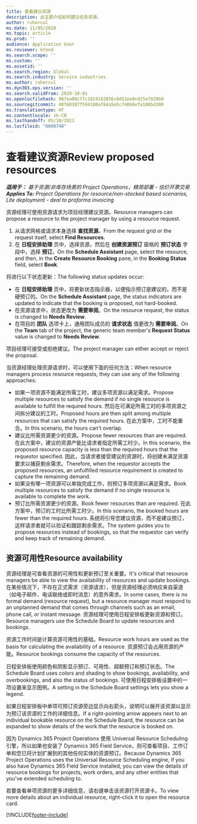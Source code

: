 ```yaml
---
title: 查看建议资源
description: 此主题介绍如何建议任务资源。
author: ruhercul
ms.date: 11/05/2020
ms.topic: article
ms.prod: ''
audience: Application User
ms.reviewer: kfend
ms.search.scope: ''
ms.custom: ''
ms.assetid: ''
ms.search.region: Global
ms.search.industry: Service industries
ms.author: ruhercul
ms.dyn365.ops.version: ''
ms.search.validFrom: 2020-10-01
ms.openlocfilehash: 987ea08c77c1824182856c0d52ee0cd15e7029b9
ms.sourcegitcommit: 40f68387f594180af64a5e5c748b6efa188bd300
ms.translationtype: HT
ms.contentlocale: zh-CN
ms.lasthandoff: 05/10/2021
ms.locfileid: "6000740"
---
```

# <a name="review-proposed-resources"></a><span data-ttu-id="48ad0-103">查看建议资源</span><span class="sxs-lookup"><span data-stu-id="48ad0-103">Review proposed resources</span></span>

<span data-ttu-id="48ad0-104">_**适用于：** 基于资源/非库存场景的 Project Operations，精简部署 - 估价开票交易_</span><span class="sxs-lookup"><span data-stu-id="48ad0-104">_**Applies To:** Project Operations for resource/non-stocked based scenarios, Lite deployment - deal to proforma invoicing_</span></span>

<span data-ttu-id="48ad0-105">资源经理可使用资源请求为项目经理建议资源。</span><span class="sxs-lookup"><span data-stu-id="48ad0-105">Resource managers can propose a resource to the project manager by using a resource request.</span></span>

1. <span data-ttu-id="48ad0-106">从请求网格或请求本身选择 **查找资源**。</span><span class="sxs-lookup"><span data-stu-id="48ad0-106">From the request grid or the request itself, select **Find Resources**.</span></span>
2. <span data-ttu-id="48ad0-107">在 **日程安排助理** 页中，选择资源，然后在 **创建资源预订** 窗格的 **预订状态** 字段中，选择 **预订**。</span><span class="sxs-lookup"><span data-stu-id="48ad0-107">On the **Schedule Assistant** page, select the resource, and then, in the **Create Resource Booking** pane, in the **Booking Status** field, select **Book**.</span></span>

<span data-ttu-id="48ad0-108">将进行以下状态更新：</span><span class="sxs-lookup"><span data-stu-id="48ad0-108">The following status updates occur:</span></span>

- <span data-ttu-id="48ad0-109">在 **日程安排助理** 页中，将更新状态指示器，以便指示预订是建议的，而不是硬预订的。</span><span class="sxs-lookup"><span data-stu-id="48ad0-109">On the **Schedule Assistant** page, the status indicators are updated to indicate that the booking is proposed, not hard-booked.</span></span>
- <span data-ttu-id="48ad0-110">在资源请求中，状态更改为 **需要审阅**。</span><span class="sxs-lookup"><span data-stu-id="48ad0-110">On the resource request, the status is changed to **Needs Review**.</span></span>
- <span data-ttu-id="48ad0-111">在项目的 **团队** 选项卡上，通用团队成员的 **请求状态** 值更改为 **需要审阅**。</span><span class="sxs-lookup"><span data-stu-id="48ad0-111">On the **Team** tab of the project, the generic team member's **Request Status** value is changed to **Needs Review**.</span></span>

<span data-ttu-id="48ad0-112">项目经理可接受或拒绝建议。</span><span class="sxs-lookup"><span data-stu-id="48ad0-112">The project manager can either accept or reject the proposal.</span></span>

<span data-ttu-id="48ad0-113">当资源经理处理资源请求时，可以使用下面的任何方法：</span><span class="sxs-lookup"><span data-stu-id="48ad0-113">When resource managers process resource requests, they can use any of the following approaches:</span></span>

- <span data-ttu-id="48ad0-114">如果一项资源不能满足所需工时，建议多项资源以满足需求。</span><span class="sxs-lookup"><span data-stu-id="48ad0-114">Propose multiple resources to satisfy the demand if no single resource is available to fulfill the required hours.</span></span> <span data-ttu-id="48ad0-115">然后在可满足所需工时的多项资源之间拆分建议的工时。</span><span class="sxs-lookup"><span data-stu-id="48ad0-115">Proposed hours are then split among multiple resources that can satisfy the required hours.</span></span> <span data-ttu-id="48ad0-116">在此方案中，工时不能重合。</span><span class="sxs-lookup"><span data-stu-id="48ad0-116">In this scenario, the hours can't overlap.</span></span>
- <span data-ttu-id="48ad0-117">建议比所需资源更少的资源。</span><span class="sxs-lookup"><span data-stu-id="48ad0-117">Propose fewer resources than are required.</span></span> <span data-ttu-id="48ad0-118">在此方案中，建议的资源产能比请求者指定所需工时少。</span><span class="sxs-lookup"><span data-stu-id="48ad0-118">In this scenario, the proposed resource capacity is less than the required hours that the requestor specified.</span></span> <span data-ttu-id="48ad0-119">因此，当请求者接受建议的资源时，将创建未满足资源要求以捕获剩余需求。</span><span class="sxs-lookup"><span data-stu-id="48ad0-119">Therefore, when the requestor accepts the proposed resources, an unfulfilled resource requirement is created to capture the remaining demand.</span></span>
- <span data-ttu-id="48ad0-120">如果没有哪一项资源可以单独完成工作，则预订多项资源以满足需求。</span><span class="sxs-lookup"><span data-stu-id="48ad0-120">Book multiple resources to satisfy the demand if no single resource is available to complete the work.</span></span>
- <span data-ttu-id="48ad0-121">预订比所需资源更少的资源。</span><span class="sxs-lookup"><span data-stu-id="48ad0-121">Book fewer resources than are required.</span></span> <span data-ttu-id="48ad0-122">在此方案中，预订的工时比所需工时少。</span><span class="sxs-lookup"><span data-stu-id="48ad0-122">In this scenario, the booked hours are fewer than the required hours.</span></span> <span data-ttu-id="48ad0-123">系统将引导您建议资源，而不是建议预订，这样请求者就可以验证和跟踪剩余需求。</span><span class="sxs-lookup"><span data-stu-id="48ad0-123">The system guides you to propose resources instead of bookings, so that the requestor can verify and keep track of remaining demand.</span></span>

## <a name="resource-availability"></a><span data-ttu-id="48ad0-124">资源可用性</span><span class="sxs-lookup"><span data-stu-id="48ad0-124">Resource availability</span></span>

<span data-ttu-id="48ad0-125">资源经理是可查看资源的可用性和更新预订至关重要。</span><span class="sxs-lookup"><span data-stu-id="48ad0-125">It's critical that resource managers be able to view the availability of resources and update bookings.</span></span> <span data-ttu-id="48ad0-126">在某些情况下，不存在正式需求（资源请求），但是资源经理必须响应来自渠道（如电子邮件、电话联络或即时消息）的意外需求。</span><span class="sxs-lookup"><span data-stu-id="48ad0-126">In some cases, there is no formal demand (resource request), but a resource manager must respond to an unplanned demand that comes through channels such as an email, phone call, or instant message.</span></span> <span data-ttu-id="48ad0-127">资源经理可使用日程安排板更新资源和预订。</span><span class="sxs-lookup"><span data-stu-id="48ad0-127">Resource managers use the Schedule Board to update resources and bookings.</span></span>

<span data-ttu-id="48ad0-128">资源工作时间是计算资源可用性的基础。</span><span class="sxs-lookup"><span data-stu-id="48ad0-128">Resource work hours are used as the basis for calculating the availability of a resource.</span></span> <span data-ttu-id="48ad0-129">资源预订会占用资源的产能。</span><span class="sxs-lookup"><span data-stu-id="48ad0-129">Resource bookings consume the capacity of the resources.</span></span>

<span data-ttu-id="48ad0-130">日程安排板使用颜色和阴影显示预订、可用性、超额预订和预订状态。</span><span class="sxs-lookup"><span data-stu-id="48ad0-130">The Schedule Board uses colors and shading to show bookings, availability, and overbookings, and also the status of bookings.</span></span> <span data-ttu-id="48ad0-131">可使用日程安排板设置中的一项设置来显示图例。</span><span class="sxs-lookup"><span data-stu-id="48ad0-131">A setting in the Schedule Board settings lets you show a legend.</span></span>

<span data-ttu-id="48ad0-132">如果日程安排板中单项可预订资源旁边显示向右箭头，说明可以展开该资源以显示为预订该资源的工作的详细信息。</span><span class="sxs-lookup"><span data-stu-id="48ad0-132">If a right-pointing arrow appears next to an individual bookable resource on the Schedule Board, the resource can be expanded to show details of the work that the resource is booked on.</span></span>

<span data-ttu-id="48ad0-133">因为 Dynamics 365 Project Operations 使用 Universal Resource Scheduling 引擎，所以如果也安装了 Dynamics 365 Field Service，则可查看项目、工作订单和您已将计划扩展到的其他任何实体的资源预订。</span><span class="sxs-lookup"><span data-stu-id="48ad0-133">Because Dynamics 365 Project Operations uses the Universal Resource Scheduling engine, if you also have Dynamics 365 Field Service installed, you can view the details of resource bookings for projects, work orders, and any other entities that you've extended scheduling to.</span></span>

<span data-ttu-id="48ad0-134">若要查看单项资源的更多详细信息，请右键单击该资源打开资源卡。</span><span class="sxs-lookup"><span data-stu-id="48ad0-134">To view more details about an individual resource, right-click it to open the resource card.</span></span>



[!INCLUDE[footer-include](../includes/footer-banner.md)]